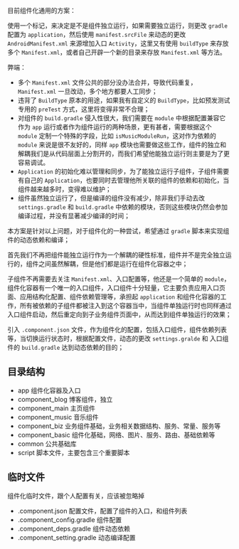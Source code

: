 目前组件化通用的方案：

使用一个标记，来决定是不是组件独立运行，如果需要独立运行，则更改 `gradle` 配置为 `application`，然后使用 `manifest.srcFile` 来动态的更改 `AndroidManifest.xml` 来源增加入口 `Activity`，这里又有使用 `buildType` 来存放多个 `Manifest.xml`，或者自己开辟一个新的目录来存放 `Manifest.xml` 等方法。

弊端：

- 多个 `Manifest.xml` 文件公共的部分没办法合并，导致代码重复，`Manifest.xml` 一旦改动，多个地方都要人工同步；
- 违背了 `BuildType` 原本的用途，如果我有自定义的 `BuildType`，比如预发测试专用的 `preTest` 方式，这里将变得非常不合理；
- 对组件的 `build.gradle` 侵入性很大，我们需要在 `module` 中根据配置兼容它作为 `app` 运行或者作为组件运行的两种场景，更有甚者，需要根据这个 `module` 定制一个特殊的字段，比如 `isMusicModuleRun`，这对作为依赖的 `module` 来说是很不友好的，同样 `app` 模块也需要做这些工作，组件的独立和解耦我们是从代码层面上分割开的，而我们希望他能独立运行则主要是为了更容易调试。
- `Application` 的初始化难以管理和同步，为了能独立运行子组件，子组件需要有自己的 `Application`，也要同时去管理他所关联的组件的依赖和初始化，当组件越来越多时，变得难以维护；
- 组件虽然独立运行了，但是编译的组件没有减少，除非我们手动去改 `settings.gradle` 和 `build.gradle` 中依赖的模块，否则这些模块仍然会参加编译过程，并没有显著减少编译的时间；


本方案是针对以上问题，对于组件化的一种尝试，希望通过 `gradle` 脚本来实现组件的动态依赖和编译；

首先我们不再把组件能独立运行作为一个解耦的硬性标准，组件并不是完全独立运行的，组件之间虽然解耦，但是他们都是运行在组件化容器之中；

子组件不再需要去关注 `Manifest.xml`、入口配置等，他还是一个简单的 `module`，组件化容器有一个唯一的入口组件，入口组件十分轻量，它主要负责应用入口页面、应用结构化配置、组件依赖管理等，承担起 `application` 和组件化容器的工作，所有被依赖的子组件都被注入到这个容器当中，当组件单独运行时也同样通过入口组件启动，然后重定向到子业务组件页面中，从而达到组件单独运行的效果；

引入 `.component.json` 文件，作为组件化的配置，包括入口组件，组件依赖列表等，当切换运行状态时，根据配置文件，动态的更改 `settings.gralde` 和 入口组件的 `build.gradle` 达到动态依赖的目的；


## 目录结构


- app 组件化容器及入口
- component_blog 博客组件，独立
- component_main 主页组件
- component_music 音乐组件
- component_biz	业务组件基础，业务相关数据结构、服务、常量、服务等
- component_basic 组件化基础，网络、图片、服务、路由、基础依赖等
- common 公共基础库
- script 脚本文件，主要包含三个重要脚本


## 临时文件

组件化临时文件，跟个人配置有关，应该被忽略掉

- .component.json 配置文件，配置了组件的入口，和组件列表
- .component_config.gradle 组件配置
- .component_deps.gradle 组件动态依赖
- .component_setting.gradle 动态编译配置